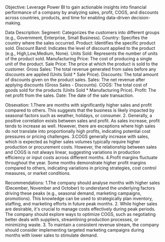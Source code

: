 Objective:
Leverage Power BI to gain actionable insights into financial performance of a company by analyzing sales, profit, 
COGS, and discounts across countries, products, and time for enabling data-driven decision-making.

Data Description:
Segment: Categorizes the customers into different groups (e.g., Government, Enterprise, Small Business).
Country: Specifies the country where the sales occurred.
Product: Identifies the specific product sold.
Discount Band: Indicates the level of discount applied to the product (e.g., High,Low,Medium, None).
Units Sold: Represents the number of units of the product sold.
Manufacturing Price: The cost of producing a single unit of the product.
Sale Price: The price at which the product is sold to the customer.
Gross Sales: The total revenue generated from sales before any discounts are applied (Units Sold * Sale Price).
Discounts: The total amount of discounts given on the product sales.
Sales: The net revenue after applying discounts (Gross Sales - Discounts).
COGS: The total cost of goods sold for the products (Units Sold * Manufacturing Price).
Profit: The net profit from the sales.
Date: The date of the sale transaction.

Obsevation:
1.There are months with significantly higher sales and profit compared to others. 
This suggests that the business is likely impacted by seasonal factors such as weather, holidays, or consumer.
2. Generally, a positive correlation exists between sales and profit. As sales increase, profit tends to increase as well. 
However, there are exceptions where high sales do not translate into proportionally high profits, indicating potential cost pressures or pricing challenges.
3.COGS generally increase with sales, which is expected as higher sales volumes typically require higher production or procurement costs. 
However, the relationship between sales and COGS is not always linear, suggesting variations in production efficiency or input costs across different months.
4.Profit margins fluctuate throughout the year. Some months demonstrate higher profit margins compared to others, indicating variations in pricing strategies, 
cost control measures, or market conditions.

Recommendations:
1.The company should analyse months with higher sales (December, November and October) to understand the underlying factors driving these peaks
(e.g., seasonal demand, marketing campaigns, promotions). This knowledge can be used to strategically plan inventory, staffing, and marketing efforts in future peak months.
2.	While higher sales are desirable, it's crucial to manage costs effectively during peak periods. The company should explore ways to optimize COGS, 
such as negotiating better deals with suppliers, streamlining production processes, or minimizing waste.
3.	To maintain a consistent revenue stream, the company should consider implementing targeted marketing campaigns during months with lower sales to stimulate demand.
